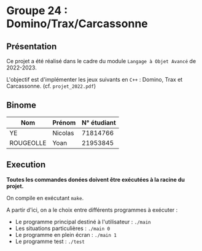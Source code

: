 # Groupe 24 : Domino/Trax/Carcassonne
## Présentation 
Ce projet a été réalisé dans le cadre du module `Langage à Objet Avancé` de 2022-2023.

L'objectif est d'implémenter les jeux suivants en `C++` : Domino, Trax et Carcassonne. (cf. `projet_2022.pdf`)

## Binome
| Nom       | Prénom  | N° étudiant |
| --------- | ------- | ----------- |
| YE        | Nicolas | 71814766    |
| ROUGEOLLE | Yoan    | 21953845    |

## Execution
__Toutes les commandes donées doivent être exécutées à la racine du projet.__

On compile en exécutant `make`.

A partir d'ici, on a le choix entre différents programmes à exécuter :
- Le programme principal destiné à l'utilisateur : `./main`
- Les situations particulières : `./main 0`
- Le programme en plein écran : `./main 1`
- Le programme test : `./test`
